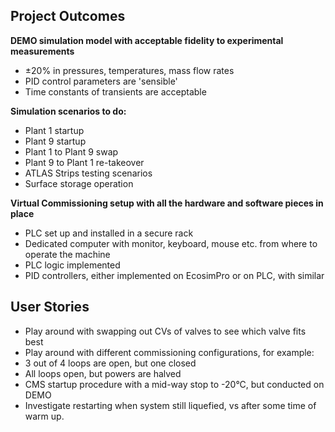 ## Project Outcomes

 **DEMO simulation model with acceptable fidelity to experimental measurements**

* ±20% in pressures, temperatures, mass flow rates
* PID control parameters are 'sensible'
* Time constants of transients are acceptable

**Simulation scenarios to do:**
* Plant 1 startup
* Plant 9 startup
* Plant 1 to Plant 9 swap
* Plant 9 to Plant 1 re-takeover
* ATLAS Strips testing scenarios
* Surface storage operation

**Virtual Commissioning setup with all the hardware and software pieces in place**

* PLC set up and installed in a secure rack
* Dedicated computer with monitor, keyboard, mouse etc. from where to operate the machine
* PLC logic implemented
* PID controllers, either implemented on EcosimPro or on PLC, with similar

## User Stories

* Play around with swapping out CVs of valves to see which valve fits best
* Play around with different commissioning configurations, for example:
* 3 out of 4 loops are open, but one closed
* All loops open, but powers are halved
* CMS startup procedure with a mid-way stop to -20°C, but conducted on DEMO
* Investigate restarting when system still liquefied, vs after some time of warm up.